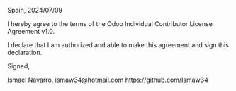 Spain, 2024/07/09

I hereby agree to the terms of the Odoo Individual Contributor License
Agreement v1.0.

I declare that I am authorized and able to make this agreement and sign this
declaration.

Signed,

Ismael Navarro. ismaw34@hotmail.com https://github.com/Ismaw34
